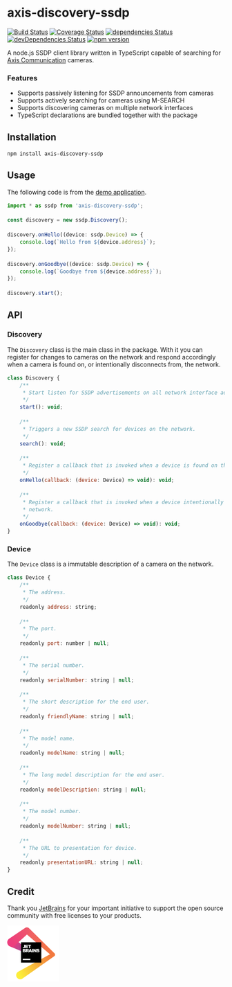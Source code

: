 # axis-discovery-ssdp

[![Build Status](https://travis-ci.org/FantasticFiasco/axis-discovery-ssdp.svg?branch=master)](https://travis-ci.org/FantasticFiasco/axis-discovery-ssdp)
[![Coverage Status](https://coveralls.io/repos/github/FantasticFiasco/axis-discovery-ssdp/badge.svg)](https://coveralls.io/github/FantasticFiasco/axis-discovery-ssdp)
[![dependencies Status](https://david-dm.org/FantasticFiasco/axis-discovery-ssdp/status.svg)](https://david-dm.org/FantasticFiasco/axis-discovery-ssdp)
[![devDependencies Status](https://david-dm.org/FantasticFiasco/axis-discovery-ssdp/dev-status.svg)](https://david-dm.org/FantasticFiasco/axis-discovery-ssdp?type=dev)
[![npm version](https://img.shields.io/npm/v/axis-discovery-ssdp.svg)](https://www.npmjs.com/package/axis-discovery-ssdp)

A node.js SSDP client library written in TypeScript capable of searching for [Axis Communication](http://www.axis.com) cameras.

### Features

- Supports passively listening for SSDP announcements from cameras
- Supports actively searching for cameras using M-SEARCH
- Supports discovering cameras on multiple network interfaces
- TypeScript declarations are bundled together with the package

## Installation

```sh
npm install axis-discovery-ssdp
```

## Usage

The following code is from the [demo application](https://github.com/FantasticFiasco/axis-discovery-ssdp/tree/master/demo-application).

```javascript
import * as ssdp from 'axis-discovery-ssdp';

const discovery = new ssdp.Discovery();

discovery.onHello((device: ssdp.Device) => {
    console.log(`Hello from ${device.address}`);
});

discovery.onGoodbye((device: ssdp.Device) => {
    console.log(`Goodbye from ${device.address}`);
});

discovery.start();
```

## API

### Discovery

The `Discovery` class is the main class in the package. With it you can register for changes to cameras on the network and respond accordingly when a camera is found on, or intentionally disconnects from, the network.

```javascript
class Discovery {
    /**
     * Start listen for SSDP advertisements on all network interface addresses.
     */
    start(): void;

    /**
     * Triggers a new SSDP search for devices on the network.
     */
    search(): void;

    /**
     * Register a callback that is invoked when a device is found on the network.
     */
    onHello(callback: (device: Device) => void): void;

    /**
     * Register a callback that is invoked when a device intentionally is disconnecting from the
     * network.
     */
    onGoodbye(callback: (device: Device) => void): void;
}
```

### Device

The `Device` class is a immutable description of a camera on the network.

```javascript
class Device {
    /**
     * The address.
     */
    readonly address: string;

    /**
     * The port.
     */
    readonly port: number | null;

    /**
     * The serial number.
     */
    readonly serialNumber: string | null;

    /**
     * The short description for the end user.
     */
    readonly friendlyName: string | null;

    /**
     * The model name.
     */
    readonly modelName: string | null;

    /**
     * The long model description for the end user.
     */
    readonly modelDescription: string | null;

    /**
     * The model number.
     */
    readonly modelNumber: string | null;

    /**
     * The URL to presentation for device.
     */
    readonly presentationURL: string | null;
}
```

## Credit

Thank you [JetBrains](https://www.jetbrains.com/) for your important initiative to support the open source community with free licenses to your products.

![JetBrains](./design/jetbrains.png)
